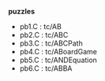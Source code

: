 **puzzles** 

* pb1.C : tc/AB
* pb2.C : tc/ABC
* pb3.C : tc/ABCPath
* pb4.C : tc/ABoardGame
* pb5.C : tc/ANDEquation
* pb6.C : tc/ABBA


